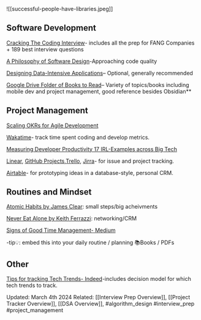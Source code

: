 ![[successful-people-have-libraries.jpeg]]

Software Development
----------------------------------------------------
[Cracking The Coding Interview](https://drive.google.com/file/d/1e_Mu5nypHdVXZd1K8jBWNZIWLMtqYjvA/view)- includes all the prep for FANG Companies + 189 best interview questions 

[A Philosophy of Software Design](https://milkov.tech/assets/psd.pdf)-Approaching code quality

[Designing Data-Intensive Applications](https://www.amazon.com/Designing-Data-Intensive-Applications-Reliable-Maintainable/dp/B08VL1BLHB/ref=sr_1_1?forceMsg=dp_add_success)– Optional, generally recommended 

[Google Drive Folder of Books to Read](https://drive.google.com/drive/folders/1ArR07VZhgx-MwLXJ6oEOk-9DqueDyORC)– Variety of topics/books including mobile dev and project management, good reference besides Obsidian**

Project Management
----------------------------------------------------

[Scaling OKRs for Agile Development](https://www.atlassian.com/agile/agile-at-scale/okr)

[Wakatime](https://wakatime.com/)- track time spent coding and develop metrics.

[Measuring Developer Productivity 17 IRL-Examples across Big Tech](https://newsletter.pragmaticengineer.com/p/measuring-developer-productivity-bae?utm_source=post-email-title&publication_id=458709&post_id=140740783&utm_campaign=email-post-title&isFreemail=true&r=1okywr&utm_medium=email)

[Linear](https://linear.app/), [GitHub Projects](https://docs.github.com/en/issues/planning-and-tracking-with-projects/learning-about-projects/about-projects),[Trello](https://trello.com/?&aceid=&adposition=&adgroup=143241824842&campaign=18406634139&creative=632084964682&device=c&keyword=trello&matchtype=e&network=g&placement=&ds_kids=p73316792581&ds_e=GOOGLE&ds_eid=700000001557344&ds_e1=GOOGLE&gad_source=1&gclid=CjwKCAiAivGuBhBEEiwAWiFmYbrabA1OIAYjIWMDfeRomP_Rwo_lSAGlS1XXgmcUt77aoPOpiHaDWhoCbG8QAvD_BwE&gclsrc=aw.ds), [Jirra](https://www.atlassian.com/software/jira)- for issue and project tracking. 

[Airtable](https://www.airtable.com/templates/sales-crm/expvjTzYAZareV1pt)- for prototyping ideas in a database-style, personal CRM.

Routines and Mindset
----------------------------------------------------
[Atomic Habits by James Clear](https://jamesclear.com/atomic-habits-summary): small steps/big acheivments

[Never Eat Alone by Keith Ferrazzi](https://ia904703.us.archive.org/22/items/mastery-by-robert-greene-urdukutabkhanapk/23%20To%2026%20Oct-2021%20-Misc%20English%20Books/Never%20Eat%20Alone%20by%20Keith%20Ferrazzi_urdukutabkhanapk.pdf): networking/CRM 


[Signs of Good Time Management- Medium](https://medium.com/@monikamalan/6-eye-opening-signs-of-good-time-management-89296882710a)

-tip💡: embed this into your daily routine / planning
📚Books / PDFs

Other
----------------------------------------------------
[Tips for tracking Tech Trends- Indeed](https://www.indeed.com/career-advice/career-development/keeping-up-with-technology)-includes decision model for which tech trends to track.

  

Updated: March 4th 2024
Related: [[Interview Prep Overview]], [[Project Tracker Overview]], [[DSA Overview]], #algorithm_design #interview_prep #project_management

